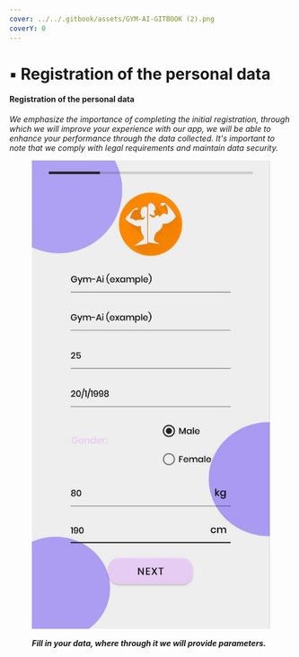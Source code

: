 ```yaml
---
cover: ../../.gitbook/assets/GYM-AI-GITBOOK (2).png
coverY: 0
---
```


# ▪ Registration of the personal data

#### Registration of the personal data

_We emphasize the importance of completing the initial registration, through which we will improve your experience with our app, we will be able to enhance your performance through the data collected. It's important to note that we comply with legal requirements and maintain data security._

<figure><img src="../../.gitbook/assets/5.jpg" alt=""><figcaption><p><em><strong>Fill in your data, where through it we will provide parameters.</strong></em></p></figcaption></figure>

